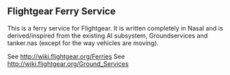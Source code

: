 ## Flightgear Ferry Service

This is a ferry service for Flightgear.
It is written completely in Nasal and is derived/inspired from the existing AI subsystem, Groundservices and tanker.nas (except for the way vehicles are moving).

See http://wiki.flightgear.org/Ferries
See http://wiki.flightgear.org/Ground_Services

